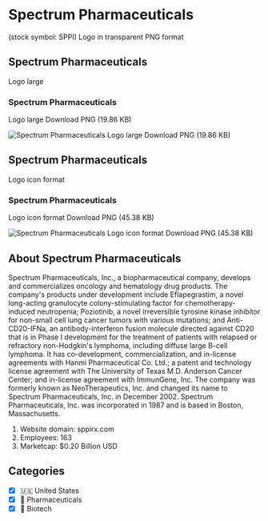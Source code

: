 # Spectrum Pharmaceuticals
 (stock symbol: SPPI) Logo in transparent PNG format

## Spectrum Pharmaceuticals
 Logo large

### Spectrum Pharmaceuticals
 Logo large Download PNG (19.86 KB)

![Spectrum Pharmaceuticals
 Logo large Download PNG (19.86 KB)](/img/orig/SPPI_BIG-f372971b.png)

## Spectrum Pharmaceuticals
 Logo icon format

### Spectrum Pharmaceuticals
 Logo icon format Download PNG (45.38 KB)

![Spectrum Pharmaceuticals
 Logo icon format Download PNG (45.38 KB)](/img/orig/SPPI-bccd9095.png)

## About Spectrum Pharmaceuticals


Spectrum Pharmaceuticals, Inc., a biopharmaceutical company, develops and commercializes oncology and hematology drug products. The company's products under development include Eflapegrastim, a novel long-acting granulocyte colony-stimulating factor for chemotherapy-induced neutropenia; Poziotinib, a novel irreversible tyrosine kinase inhibitor for non-small cell lung cancer tumors with various mutations; and Anti-CD20-IFNa, an antibody-interferon fusion molecule directed against CD20 that is in Phase I development for the treatment of patients with relapsed or refractory non-Hodgkin's lymphoma, including diffuse large B-cell lymphoma. It has co-development, commercialization, and in-license agreements with Hanmi Pharmaceutical Co. Ltd.; a patent and technology license agreement with The University of Texas M.D. Anderson Cancer Center; and in-license agreement with ImmunGene, Inc. The company was formerly known as NeoTherapeutics, Inc. and changed its name to Spectrum Pharmaceuticals, Inc. in December 2002. Spectrum Pharmaceuticals, Inc. was incorporated in 1987 and is based in Boston, Massachusetts.

1. Website domain: sppirx.com
2. Employees: 163
3. Marketcap: $0.20 Billion USD


## Categories
- [x] 🇺🇸 United States
- [x] 💊 Pharmaceuticals
- [x] 🧬 Biotech
